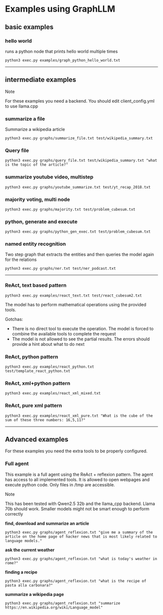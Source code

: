 # Examples using GraphLLM

## basic examples

### hello world

runs a python node that prints hello world multiple times

`python3 exec.py examples/graph_python_hello_world.txt`

---

## intermediate examples

> [!NOTE]
> For these examples you need a backend. You should edit client_config.yml to use llama.cpp

### summarize a file

Summarize a wikipedia article

`python3 exec.py graphs/summarize_file.txt test/wikipedia_summary.txt`

### Query file

`python3 exec.py graphs/query_file.txt test/wikipedia_summary.txt "what is the topic of the article?"`

### summarize youtube video, multistep

`python3 exec.py graphs/youtube_summarize.txt test/yt_recap_2018.txt`

### majority voting, multi node

`python3 exec.py graphs/majority.txt test/problem_cubesum.txt`

### python, generate and execute

`python3 exec.py graphs/python_gen_exec.txt test/problem_cubesum.txt`

### named entity recognition

Two step graph that extracts the entities and then queries the model again for the relations

`python3 exec.py graphs/ner.txt test/ner_podcast.txt`

---

### ReAct, text based pattern

`python3 exec.py examples/react_text.txt test/react_cubesum2.txt`

The model has to perform mathematical operations using the provided tools.
  
  Gotchas:
  - There is no direct tool to execute the operation. The model is forced to combine the available tools to complete the request
  - The model is not allowed to see the partial results. The errors should provide a hint about what to do next

### ReAct, python pattern

`python3 exec.py examples/react_python.txt test/template_react_python.txt`

### ReAct, xml+python pattern

`python3 exec.py examples/react_xml_mixed.txt`

### ReAct, pure xml pattern

`python3 exec.py examples/react_xml_pure.txt "What is the cube of the sum of these three numbers: 16,5,11?"`

---

## Advanced examples

For these examples you need the extra tools to be properly configured.

### Full agent

This example is a full agent using the ReAct + reflexion pattern.
The agent has access to all implemented tools.
It is allowed to open webpages and execute python code.
Only files in /tmp are accessible.

> [!NOTE]
> This has been tested with Qwen2.5 32b and the llama_cpp backend. Llama 70b should work. Smaller models might not be smart enough to perform correctly

**find, download and summarize an article**

`python3 exec.py graphs/agent_reflexion.txt "give me a summary of the article on the home page of hacker news that is most likely related to language models."`

**ask the current weather**

`python3 exec.py graphs/agent_reflexion.txt "what is today's weather in rome?"`

**finding a recipe**

`python3 exec.py graphs/agent_reflexion.txt "what is the recipe of pasta alla carbonara?"`

**summarize a wikipedia page**

`python3 exec.py graphs/agent_reflexion.txt "summarize https://en.wikipedia.org/wiki/Language_model"`
